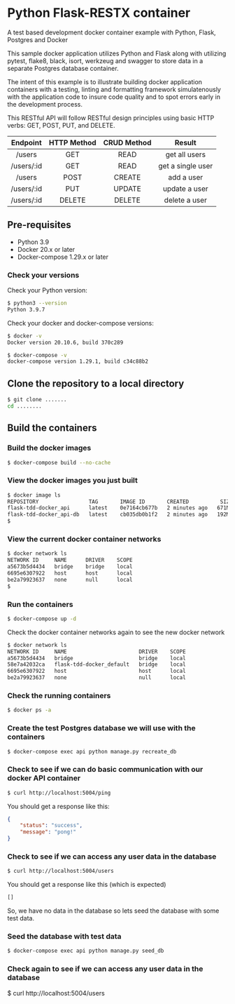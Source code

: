 # Python Flask-RESTX container

A test based development docker container example with Python, Flask, Postgres and Docker

This sample docker application utilizes Python and Flask along with utilizing pytest, flake8, black, isort, werkzeug and swagger to store data in a separate Postgres database container.

The intent of this example is to illustrate building docker application containers with a testing, linting and formatting framework simulatenously with the application code to insure code quality and to spot errors early in the development process.

This RESTful API will follow RESTful design principles using basic HTTP verbs: GET, POST, PUT, and DELETE.

|  Endpoint  | HTTP Method | CRUD Method |      Result       |
| :--------: | :---------: | :---------: | :---------------: |
|   /users   |     GET     |    READ     |   get all users   |
| /users/:id |     GET     |    READ     | get a single user |
|   /users   |    POST     |   CREATE    |    add a user     |
| /users/:id |     PUT     |   UPDATE    |   update a user   |
| /users/:id |   DELETE    |   DELETE    |   delete a user   |

## Pre-requisites

- Python 3.9
- Docker 20.x or later
- Docker-compose 1.29.x or later

### Check your versions

Check your Python version:

```bash
$ python3 --version
Python 3.9.7
```

Check your docker and docker-compose versions:

```bash
$ docker -v
Docker version 20.10.6, build 370c289
```

```bash
$ docker-compose -v
docker-compose version 1.29.1, build c34c88b2
```

## Clone the repository to a local directory

```bash
$ git clone .......
cd ........
```

## Build the containers

### Build the docker images

```bash
$ docker-compose build --no-cache
```

### View the docker images you just built

```bash
$ docker image ls
REPOSITORY                TAG       IMAGE ID       CREATED          SIZE
flask-tdd-docker_api      latest    0e7164cb677b   2 minutes ago   671MB
flask-tdd-docker_api-db   latest    cb035db0b1f2   2 minutes ago   192MB
$
```

### View the current docker container networks

```bash
$ docker network ls
NETWORK ID     NAME      DRIVER    SCOPE
a5673b5d4434   bridge    bridge    local
6695e6307922   host      host      local
be2a79923637   none      null      local
$
```

### Run the containers

```bash
$ docker-compose up -d
```

Check the docker container networks again to see the new docker network

```bash
$ docker network ls
NETWORK ID     NAME                       DRIVER    SCOPE
a5673b5d4434   bridge                     bridge    local
58e7a42032ca   flask-tdd-docker_default   bridge    local
6695e6307922   host                       host      local
be2a79923637   none                       null      local
```

### Check the running containers

```bash
$ docker ps -a 
```

### Create the test Postgres database we will use with the containers

```bash
$ docker-compose exec api python manage.py recreate_db
```

### Check to see if we can do basic communication with our docker API container

```bash
$ curl http://localhost:5004/ping
```

You should get a response like this:

```json
{
    "status": "success",
    "message": "pong!"
}
```

### Check to see if we can access any user data in the database

```bash
$ curl http://localhost:5004/users 
```

You should get a response like this (which is expected)

```xml
[]
```

So, we have no data in the database so lets seed the database with some test data.

### Seed the database with test data

```bash
$ docker-compose exec api python manage.py seed_db
```

### Check again to see if we can access any user data in the database

$ curl http://localhost:5004/users

